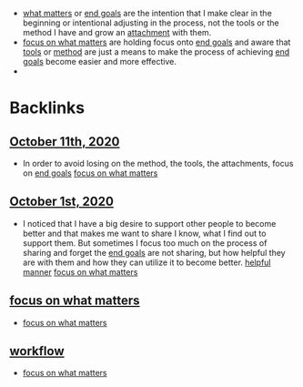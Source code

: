 - [what matters](<what matters.md>) or [end goals](<end goals.md>) are the intention that I make clear in the beginning or intentional adjusting in the process, not the tools or the method I have and grow an [attachment](<attachment.md>) with them.
- [focus on what matters](<focus on what matters.md>) are holding focus onto [end goals](<end goals.md>) and aware that [tools](<tools.md>) or [method](<method.md>) are just a means to make the process of achieving [end goals](<end goals.md>) become easier and more effective.
- 

# Backlinks
## [October 11th, 2020](<October 11th, 2020.md>)
- In order to avoid losing on the method, the tools, the attachments, focus on [end goals](<end goals.md>) [focus on what matters](<focus on what matters.md>)

## [October 1st, 2020](<October 1st, 2020.md>)
- I noticed that I have a big desire to support other people to become better and that makes me want to share I know, what I find out to support them. But sometimes I focus too much on the process of sharing and forget the [end goals](<end goals.md>) are not sharing, but how helpful they are with them and how they can utilize it to become better. [helpful manner](<helpful manner.md>) [focus on what matters](<focus on what matters.md>)

## [focus on what matters](<focus on what matters.md>)
- [focus on what matters](<focus on what matters.md>)

## [workflow](<workflow.md>)
- [focus on what matters](<focus on what matters.md>)

